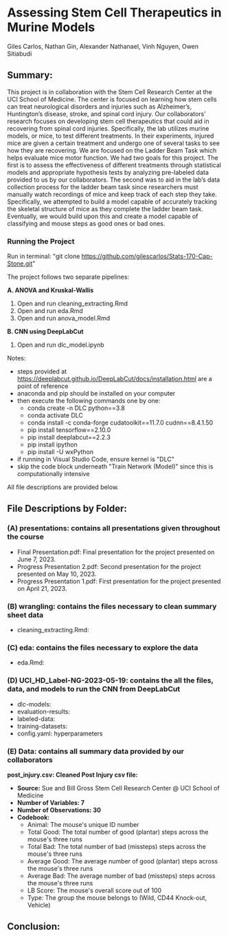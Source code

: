 # Assessing Stem Cell Therapeutics in Murine Models 

Giles Carlos,  Nathan Gin, Alexander Nathanael, Vinh Nguyen, Owen Sitiabudi

## Summary:

This project is in collaboration with the Stem Cell Research Center at the UCI School of Medicine. The center is focused on learning how stem cells can treat neurological disorders and injuries such as Alzheimer’s, Huntington’s disease, stroke, and spinal cord injury. Our collaborators’ research focuses on developing stem cell therapeutics that could aid in recovering from spinal cord injuries. Specifically, the lab utilizes murine models, or mice, to test different treatments. In their experiments, injured mice are given a certain treatment and undergo one of several tasks to see how they are recovering. We are focused on the Ladder Beam Task which helps evaluate mice motor function. We had two goals for this project. The first is to assess the effectiveness of different treatments through statistical models and appropriate hypothesis tests by analyzing pre-labeled data provided to us by our collaborators. The second was to aid in the lab’s data collection process for the ladder beam task since researchers must manually watch recordings of mice and keep track of each step they take. Specifically, we attempted to build a model capable of accurately tracking the skeletal structure of mice as they complete the ladder beam task. Eventually, we would build upon this and create a model capable of classifying and mouse steps as good ones or bad ones. 


### Running the Project

Run in terminal: "git clone https://github.com/gilescarlos/Stats-170-Cap-Stone.git"

The project follows two separate pipelines: 

__A. ANOVA and Kruskal-Wallis__

1. Open and run cleaning_extracting.Rmd
2. Open and run eda.Rmd
3. Open and run anova_model.Rmd

__B. CNN using DeepLabCut__

1. Open and run dlc_model.ipynb

Notes: 

- steps provided at https://deeplabcut.github.io/DeepLabCut/docs/installation.html are a point of reference
- anaconda and pip should be installed on your computer
- then execute the following commands one by one: 
  - conda create -n DLC python==3.8
  - conda activate DLC
  - conda install -c conda-forge cudatoolkit==11.7.0 cudnn==8.4.1.50
  - pip install tensorflow==2.10.0
  - pip install deeplabcut==2.2.3
  - pip install ipython
  - pip install -U wxPython
- if running in Visual Studio Code, ensure kernel is "DLC"
- skip the code block underneath "Train Network (Model)" since this is computationally intensive

All file descriptions are provided below. 

## File Descriptions by Folder: 

### (A) presentations: contains all presentations given throughout the course

- Final Presentation.pdf: Final presentation for the project presented on June 7, 2023.
- Progress Presentation 2.pdf: Second presentation for the project presented on May 10, 2023.
- Progress Presentation 1.pdf: First presentation for the project presented on April 21, 2023.

### (B) wrangling: contains the files necessary to clean summary sheet data

- cleaning_extracting.Rmd: 

### (C) eda: contains the files necessary to explore the data

- eda.Rmd: 

### (D) UCI_HD_Label-NG-2023-05-19: contains the all the files, data, and models to run the CNN from DeepLabCut

- dlc-models: 
- evaluation-results: 
- labeled-data: 
- training-datasets: 
- config.yaml: hyperparameters 

### 

### (E) Data: contains all summary data provided by our collaborators

__post_injury.csv: Cleaned Post Injury csv file:__

- **Source:** Sue and Bill Gross Stem Cell Research Center @ UCI School of Medicine
- **Number of Variables: 7**
- **Number of Observations: 30**
- **Codebook:**
  - Animal: The mouse's unique ID number
  - Total Good: The total number of good (plantar) steps across the mouse's three runs
  - Total Bad: The total number of bad (missteps) steps across the mouse's three runs
  - Average Good: The average number of good (plantar) steps across the mouse's three runs
  - Average Bad: The average number of bad (missteps) steps across the mouse's three runs
  - LB Score: The mouse's overall score out of 100
  - Type: The group the mouse belongs to (Wild, CD44 Knock-out, Vehicle)

## Conclusion: 
